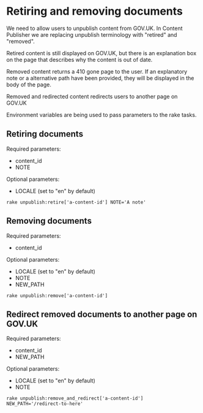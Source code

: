 # Retiring and removing documents

We need to allow users to unpublish content from GOV.UK. In Content Publisher we are replacing
unpublish terminology with "retired" and "removed".

Retired content is still displayed on GOV.UK, but there is an explanation box on the page that describes
why the content is out of date.

Removed content returns a 410 gone page to the user. If an explanatory note or a alternative path have been provided,
they will be displayed in the body of the page.

Removed and redirected content redirects users to another page on GOV.UK

Environment variables are being used to pass parameters to the rake tasks.

## Retiring documents

Required parameters:

- content_id
- NOTE

Optional parameters:

- LOCALE (set to "en" by default)

```
rake unpublish:retire['a-content-id'] NOTE='A note'
```

## Removing documents

Required parameters:

- content_id

Optional parameters:

- LOCALE (set to "en" by default)
- NOTE
- NEW_PATH

```
rake unpublish:remove['a-content-id']
```

## Redirect removed documents to another page on GOV.UK

Required parameters:

- content_id
- NEW_PATH

Optional parameters:

- LOCALE (set to "en" by default)
- NOTE

```
rake unpublish:remove_and_redirect['a-content-id'] NEW_PATH='/redirect-to-here'
```
